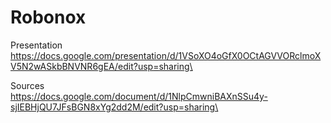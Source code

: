 # Robonox

Presentation\
https://docs.google.com/presentation/d/1VSoXO4oGfX0OCtAGVVORclmoXV5N2wASkbBNVNR6gEA/edit?usp=sharing\

Sources\
https://docs.google.com/document/d/1NlpCmwniBAXnSSu4y-sjIEBHjQU7JFsBGN8xYg2dd2M/edit?usp=sharing\
